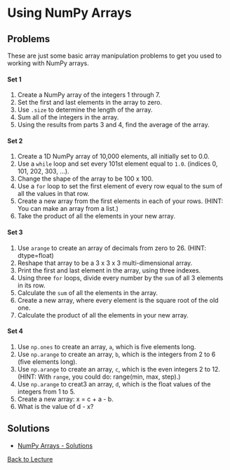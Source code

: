 # Using NumPy Arrays

## Problems

These are just some basic array manipulation problems to get you used to working with NumPy arrays.

#### Set 1

1. Create a NumPy array of the integers 1 through 7.
2. Set the first and last elements in the array to zero.
3. Use `.size` to determine the length of the array.
4. Sum all of the integers in the array.
5. Using the results from parts 3 and 4, find the average of the array.

#### Set 2

1. Create a 1D NumPy array of 10,000 elements, all initially set to 0.0.
2. Use a `while` loop and set every 101st element equal to `1.0`. (indices 0, 101, 202, 303, ...).
3. Change the shape of the array to be 100 x 100.
4. Use a `for` loop to set the first element of every row equal to the sum of all the values in that row.
5. Create a new array from the first elements in each of your rows. (HINT: You can make an array from a list.)
6. Take the product of all the elements in your new array.

#### Set 3

1. Use `arange` to create an array of decimals from zero to 26. (HINT: dtype=float)
2. Reshape that array to be a 3 x 3 x 3 multi-dimensional array.
3. Print the first and last element in the array, using three indexes.
4. Using three `for` loops, divide every number by the `sum` of all 3 elements in its row.
5. Calculate the `sum` of all the elements in the array.
6. Create a new array, where every element is the square root of the old one.
7. Calculate the product of all the elements in your new array.

#### Set 4

1. Use `np.ones` to create an array, `a`, which is five elements long.
2. Use `np.arange` to create an array, `b`, which is the integers from 2 to 6 (five elements long).
3. Use `np.arange` to create an array, `c`, which is the even integers 2 to 12. (HINT: With `range`, you could do: range(min, max, step).)
4. Use `np.arange` to creat3 an array, `d`, which is the float values of the integers from 1 to 5.
5. Create a new array: x = c + a - b.
6. What is the value of d - x?

## Solutions

* [NumPy Arrays - Solutions](problem_set_1_solutions.md)


[Back to Lecture](lecture_10.md)

